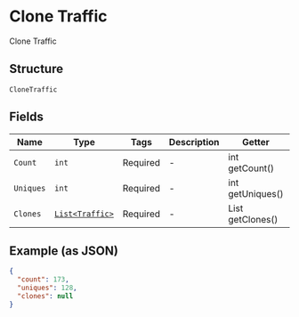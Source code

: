 
# Clone Traffic

Clone Traffic

## Structure

`CloneTraffic`

## Fields

| Name | Type | Tags | Description | Getter | Setter |
|  --- | --- | --- | --- | --- | --- |
| `Count` | `int` | Required | - | int getCount() | setCount(int count) |
| `Uniques` | `int` | Required | - | int getUniques() | setUniques(int uniques) |
| `Clones` | [`List<Traffic>`](../../doc/models/traffic.md) | Required | - | List<Traffic> getClones() | setClones(List<Traffic> clones) |

## Example (as JSON)

```json
{
  "count": 173,
  "uniques": 128,
  "clones": null
}
```

